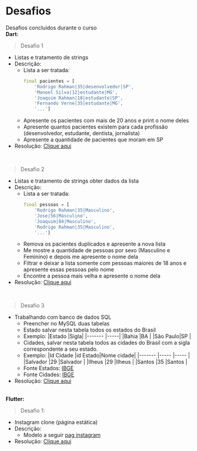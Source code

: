 # Desafios
Desafios concluidos durante o curso
<br><b>Dart: </b>

>Desafio 1
- Listas e tratamento de strings
- Descrição:
    - Lista a ser tratada:
        ```dart
        final pacientes = [
            'Rodrigo Rahman|35|desenvolvedor|SP',
            'Manoel Silva|12|estudante|MG',
            'Joaquim Rahman|18|estudante|SP',
            'Fernando Verne|35|estudante|MG',
            '...']
        ```
    - Apresente os pacientes com mais de 20 anos e print o nome deles
    - Apresente quantos pacientes existem para cada profissão (desenvolvedor, estudante, dentista, jornalista)
    - Apresente a quantidade de pacientes que moram em SP
- Resolução: [Clique aqui](./Desafio_Dart/Desafio_1.dart)
<br>

>Desafio 2
- Listas e tratamento de strings obter dados da lista
- Descrição:
    - Lista a ser tratada:
        ```dart
        final pessoas = [
            'Rodrigo Rahman|35|Masculino',
            'Jose|56|Masculino',
            'Joaquim|84|Masculino',
            'Rodrigo Rahman|35|Masculino',
            '...']
        ```
    - Remova os pacientes duplicados e apresente a nova lista
    - Me mostre a quantidade de pessoas por sexo (Masculino e Feminino) e depois me apresente o nome dela
    - Filtrar e deixar a lista somente com pessoas maiores de 18 anos e apresente essas pessoas pelo nome
    - Encontre a pessoa mais velha e apresente o nome dela
- Resolução: [Clique aqui](./Desafio_Dart/Desafio_2.dart)
<br>

>Desafio 3
- Trabalhando com banco de dados SQL
    - Preencher no MySQL duas tabelas
    - Estado salvar nesta tabela todos os estados do Brasil
    - Exemplo:
        |Estado   |Sigla|
        |-------  |-----|
        |Bahia    |BA   |
        |São Paulo|SP   |
    - Cidades, salvar nesta tabela todos as cidades do Brasil com a sigla correspondente a seu estado.
    - Exemplo:
        |Id Cidade   |id Estado|Nome cidade|
        |-------     |-----    |-----      |
        |Salvador    |29       |Salvador   |
        |Ilheus      |29       |Ilheus     |
        |Santos      |35       |Santos     |
    - Fonte Estados: [IBGE](https://servicodados.ibge.gov.br/api/v1/localidades/estados)
    - Fonte Cidades: [IBGE](https://servicodados.ibge.gov.br/api/v1/localidades/estados/<idEstado>/distritos)
- Resolução: [Clique aqui](../Desafios/Desafio_Dart/desafio_3)

<br><b>Flutter:</b>
>Desafio 1: 
- Instagram clone (página estática)
- Descrição:
    - Modelo a seguir [pag instagram](../Dart/Img/instaClone.png)
- Resolução: [Clique aqui](./Desafio_Flutter/1.flutter_clone_instagram)
